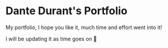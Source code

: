 # Dante Durant's Portfolio

My portfolio, I hope you like it, much time and effort went into it!

I will be updating it as time goes on 💙
